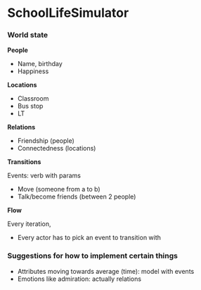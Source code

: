 # SchoolLifeSimulator

### World state

**People**

- Name, birthday
- Happiness

**Locations**

- Classroom
- Bus stop
- LT

**Relations**

- Friendship (people)
- Connectedness (locations)

**Transitions**

Events: verb with params

- Move (someone from a to b)
- Talk/become friends (between 2 people)

**Flow**

Every iteration,

- Every actor has to pick an event to transition with

### Suggestions for how to implement certain things

- Attributes moving towards average (time): model with events
- Emotions like admiration: actually relations

